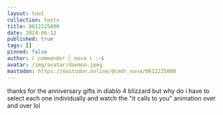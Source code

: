 ```yaml
---
layout: toot
collection: toots
title: 0612225000
date: 2024-06-12
published: true
tags: []
pinned: false
author: ⸸ commander ░ nova ⸸ :~$
avatar: /img/avatar/daemon.jpeg
mastodon: https://mastodon.online/@cmdr_nova/0612225000
---
```


thanks for the anniversary gifts in diablo 4 blizzard but why do i have to select each one individually and watch the "it calls to you" animation over and over lol
